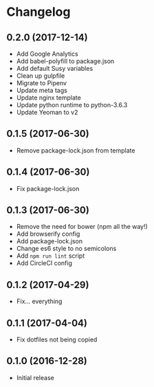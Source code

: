 # Changelog

## 0.2.0 (2017-12-14)

* Add Google Analytics
* Add babel-polyfill to package.json
* Add default Susy variables
* Clean up gulpfile
* Migrate to Pipenv
* Update meta tags
* Update nginx template
* Update python runtime to python-3.6.3
* Update Yeoman to v2

## 0.1.5 (2017-06-30)

* Remove package-lock.json from template

## 0.1.4 (2017-06-30)

* Fix package-lock.json

## 0.1.3 (2017-06-30)

* Remove the need for bower (npm all the way!)
* Add browserify config
* Add package-lock.json
* Change es6 style to no semicolons
* Add `npm run lint` script
* Add CircleCI config

## 0.1.2 (2017-04-29)

* Fix... everything

## 0.1.1 (2017-04-04)

* Fix dotfiles not being copied

## 0.1.0 (2016-12-28)

* Initial release
